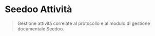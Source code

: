 # Seedoo Attività

> Gestione attività correlate al protocollo e al modulo di gestione documentale Seedoo.

